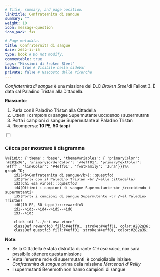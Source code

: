 ```yaml
---
# Title, summary, and page position.
linktitle: Confraternita di sangue
summary: ""
weight: 10
icon: message-question
icon_pack: fas

# Page metadata.
title: Confraternita di sangue
date: 2022-11-15
type: book # Do not modify.
commentable: true
tags: "Missioni di Broken Steel"
hidden: true # Visibile nella sidebar
private: false # Nascosto dalle ricerche
---
```



<div class="fo3">

*Confraternita di sangue* è una missione del DLC *Broken Steel* di Fallout 3. È data dal Paladino Tristan alla Cittadella.

**Riassunto**:
1. Parla con il Paladino Tristan alla Cittadella
2. Ottieni i campioni di sangue Supermutante uccidendo i supermutanti
3. Porta i campioni di sangue Supermutante al Paladino Tristan
4. Ricompensa: **10 PE**, **50 tappi**


<section class="chart-collapse">
<input type="checkbox" name="collapse2" id="handle2">
<h3 class="handle">
<label for="handle2">Clicca per mostrare il diagramma</label>
</h3>
<div class="content">

```mermaid
%%{init: {'theme': 'base', 'themeVariables': { 'primaryColor': '#282a36', 'primaryBorderColor': '#4eff01', 'primaryTextColor': '#fff', 'lineColor': '#4eff01', 'fontFamily': 'Jura'}}}%%
graph TD;
    id1(<b>Confraternita di sangue</b>):::questfo3
    id2(Parla con il Paladino Tristan <br />alla Cittadella)
    id3(Chi osa vince):::questfo3
    id4(Ottieni i campioni di sangue Supermutante <br />uccidendo i supermutanti)
    id5(Porta i campioni di sangue Supermutante <br />al Paladino Tristan)
    id6(10 PE, 50 tappi):::rewardfo3
    id1-->id2-->id4-->id5-->id6
    id3-->id2
    
    click id3 "../chi-osa-vince"
    classDef rewardfo3 fill:#4eff01, stroke:#4eff01, color:#282a36;
    classDef questfo3 fill:#4eff01, stroke:#4eff01, color:#282a36;
```

</div>
</section>



**Note**:
- Se la Cittadella è stata distrutta durante *Chi osa vince*, non sarà possibile ottenere questa missione
- Vista l'enorme mole di supermutanti, è consigliabile iniziare *Confraternita di sangue* prima della missione *Mercenari di Reilly*
- I supermutanti Behemoth non hanno campioni di sangue


</div>
